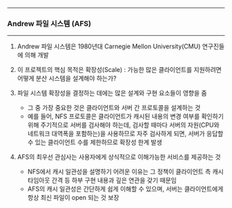 -----
### Andrew 파일 시스템 (AFS)
-----
1. Andrew 파일 시스템은 1980년대 Carnegie Mellon University(CMU) 연구진들에 의해 개발
2. 이 프로젝트의 핵심 목적은 확장성(Scale) : 가능한 많은 클라이언트를 지원하려면 어떻게 분산 시스템을 설계해야 하는가?
3. 파일 시스템 확장성을 결정하는 데에는 많은 설계와 구현 요소들이 영향을 줌
   - 그 중 가장 중요한 것은 클라이언트와 서버 간 프로토콜을 설계하는 것
   - 예를 들어, NFS 프로토콜은 클라이언트가 캐시된 내용의 변경 여부를 확인하기 위해 주기적으로 서버를 검사해야 하는데, 검사할 때마다 서버의 자원(CPU와 네트워크 대역폭을 포함하는)을 사용하므로 자주 검사하게 되면, 서버가 응답할 수 있는 클라이언트 수를 제한하므로 확장성 한계 발생

4. AFS의 최우선 관심사는 사용자에게 상식적으로 이해가능한 서비스를 제공하는 것
   - NFS에서 캐시 일관성을 설명하기 어려운 이유는 그 정책이 클라이언트 측 캐시 타임아웃 간격 등 하부 구현 내용과 깊은 연관을 갖기 때문임
   - AFS의 캐시 일관성은 간단하게 쉽게 이해할 수 있으며, 서버는 클라이언트에게 항상 최신 파일이 open 되는 것 보장
